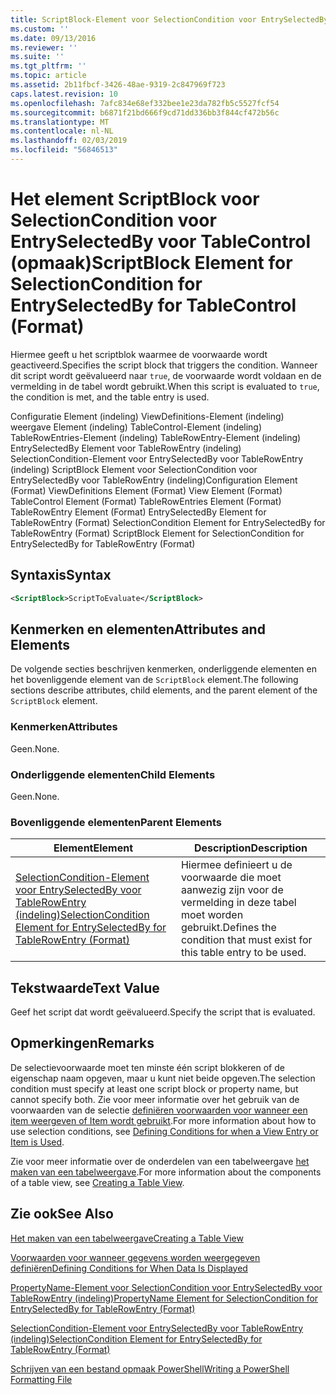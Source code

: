 ```yaml
---
title: ScriptBlock-Element voor SelectionCondition voor EntrySelectedBy voor TableControl (indeling) | Microsoft Docs
ms.custom: ''
ms.date: 09/13/2016
ms.reviewer: ''
ms.suite: ''
ms.tgt_pltfrm: ''
ms.topic: article
ms.assetid: 2b11fbcf-3426-48ae-9319-2c847969f723
caps.latest.revision: 10
ms.openlocfilehash: 7afc834e68ef332bee1e23da782fb5c5527fcf54
ms.sourcegitcommit: b6871f21bd666f9cd71dd336bb3f844cf472b56c
ms.translationtype: MT
ms.contentlocale: nl-NL
ms.lasthandoff: 02/03/2019
ms.locfileid: "56846513"
---
```

# <a name="scriptblock-element-for-selectioncondition-for-entryselectedby-for-tablecontrol-format"></a><span data-ttu-id="141b7-102">Het element ScriptBlock voor SelectionCondition voor EntrySelectedBy voor TableControl (opmaak)</span><span class="sxs-lookup"><span data-stu-id="141b7-102">ScriptBlock Element for SelectionCondition for EntrySelectedBy for TableControl (Format)</span></span>

<span data-ttu-id="141b7-103">Hiermee geeft u het scriptblok waarmee de voorwaarde wordt geactiveerd.</span><span class="sxs-lookup"><span data-stu-id="141b7-103">Specifies the script block that triggers the condition.</span></span> <span data-ttu-id="141b7-104">Wanneer dit script wordt geëvalueerd naar `true`, de voorwaarde wordt voldaan en de vermelding in de tabel wordt gebruikt.</span><span class="sxs-lookup"><span data-stu-id="141b7-104">When this script is evaluated to `true`, the condition is met, and the table entry is used.</span></span>

<span data-ttu-id="141b7-105">Configuratie Element (indeling) ViewDefinitions-Element (indeling) weergave Element (indeling) TableControl-Element (indeling) TableRowEntries-Element (indeling) TableRowEntry-Element (indeling) EntrySelectedBy Element voor TableRowEntry (indeling) SelectionCondition-Element voor EntrySelectedBy voor TableRowEntry (indeling) ScriptBlock Element voor SelectionCondition voor EntrySelectedBy voor TableRowEntry (indeling)</span><span class="sxs-lookup"><span data-stu-id="141b7-105">Configuration Element (Format) ViewDefinitions Element (Format) View Element (Format) TableControl Element (Format) TableRowEntries Element (Format) TableRowEntry Element (Format) EntrySelectedBy Element for TableRowEntry (Format) SelectionCondition Element for EntrySelectedBy for TableRowEntry (Format) ScriptBlock Element for SelectionCondition for EntrySelectedBy for TableRowEntry (Format)</span></span>

## <a name="syntax"></a><span data-ttu-id="141b7-106">Syntaxis</span><span class="sxs-lookup"><span data-stu-id="141b7-106">Syntax</span></span>

```xml
<ScriptBlock>ScriptToEvaluate</ScriptBlock>
```

## <a name="attributes-and-elements"></a><span data-ttu-id="141b7-107">Kenmerken en elementen</span><span class="sxs-lookup"><span data-stu-id="141b7-107">Attributes and Elements</span></span>

<span data-ttu-id="141b7-108">De volgende secties beschrijven kenmerken, onderliggende elementen en het bovenliggende element van de `ScriptBlock` element.</span><span class="sxs-lookup"><span data-stu-id="141b7-108">The following sections describe attributes, child elements, and the parent element of the `ScriptBlock` element.</span></span>

### <a name="attributes"></a><span data-ttu-id="141b7-109">Kenmerken</span><span class="sxs-lookup"><span data-stu-id="141b7-109">Attributes</span></span>

<span data-ttu-id="141b7-110">Geen.</span><span class="sxs-lookup"><span data-stu-id="141b7-110">None.</span></span>

### <a name="child-elements"></a><span data-ttu-id="141b7-111">Onderliggende elementen</span><span class="sxs-lookup"><span data-stu-id="141b7-111">Child Elements</span></span>

<span data-ttu-id="141b7-112">Geen.</span><span class="sxs-lookup"><span data-stu-id="141b7-112">None.</span></span>

### <a name="parent-elements"></a><span data-ttu-id="141b7-113">Bovenliggende elementen</span><span class="sxs-lookup"><span data-stu-id="141b7-113">Parent Elements</span></span>

|<span data-ttu-id="141b7-114">Element</span><span class="sxs-lookup"><span data-stu-id="141b7-114">Element</span></span>|<span data-ttu-id="141b7-115">Description</span><span class="sxs-lookup"><span data-stu-id="141b7-115">Description</span></span>|
|-------------|-----------------|
|[<span data-ttu-id="141b7-116">SelectionCondition-Element voor EntrySelectedBy voor TableRowEntry (indeling)</span><span class="sxs-lookup"><span data-stu-id="141b7-116">SelectionCondition Element for EntrySelectedBy for TableRowEntry (Format)</span></span>](./selectioncondition-element-for-entryselectedby-for-tablecontrol-format.md)|<span data-ttu-id="141b7-117">Hiermee definieert u de voorwaarde die moet aanwezig zijn voor de vermelding in deze tabel moet worden gebruikt.</span><span class="sxs-lookup"><span data-stu-id="141b7-117">Defines the condition that must exist for this table entry to be used.</span></span>|

## <a name="text-value"></a><span data-ttu-id="141b7-118">Tekstwaarde</span><span class="sxs-lookup"><span data-stu-id="141b7-118">Text Value</span></span>

<span data-ttu-id="141b7-119">Geef het script dat wordt geëvalueerd.</span><span class="sxs-lookup"><span data-stu-id="141b7-119">Specify the script that is evaluated.</span></span>

## <a name="remarks"></a><span data-ttu-id="141b7-120">Opmerkingen</span><span class="sxs-lookup"><span data-stu-id="141b7-120">Remarks</span></span>

<span data-ttu-id="141b7-121">De selectievoorwaarde moet ten minste één script blokkeren of de eigenschap naam opgeven, maar u kunt niet beide opgeven.</span><span class="sxs-lookup"><span data-stu-id="141b7-121">The selection condition must specify at least one script block or property name, but cannot specify both.</span></span> <span data-ttu-id="141b7-122">Zie voor meer informatie over het gebruik van de voorwaarden van de selectie [definiëren voorwaarden voor wanneer een item weergeven of Item wordt gebruikt](./defining-conditions-for-displaying-data.md).</span><span class="sxs-lookup"><span data-stu-id="141b7-122">For more information about how to use selection conditions, see [Defining Conditions for when a View Entry or Item is Used](./defining-conditions-for-displaying-data.md).</span></span>

<span data-ttu-id="141b7-123">Zie voor meer informatie over de onderdelen van een tabelweergave [het maken van een tabelweergave](./creating-a-table-view.md).</span><span class="sxs-lookup"><span data-stu-id="141b7-123">For more information about the components of a table view, see [Creating a Table View](./creating-a-table-view.md).</span></span>

## <a name="see-also"></a><span data-ttu-id="141b7-124">Zie ook</span><span class="sxs-lookup"><span data-stu-id="141b7-124">See Also</span></span>

[<span data-ttu-id="141b7-125">Het maken van een tabelweergave</span><span class="sxs-lookup"><span data-stu-id="141b7-125">Creating a Table View</span></span>](./creating-a-table-view.md)

[<span data-ttu-id="141b7-126">Voorwaarden voor wanneer gegevens worden weergegeven definiëren</span><span class="sxs-lookup"><span data-stu-id="141b7-126">Defining Conditions for When Data Is Displayed</span></span>](./defining-conditions-for-displaying-data.md)

[<span data-ttu-id="141b7-127">PropertyName-Element voor SelectionCondition voor EntrySelectedBy voor TableRowEntry (indeling)</span><span class="sxs-lookup"><span data-stu-id="141b7-127">PropertyName Element for SelectionCondition for EntrySelectedBy for TableRowEntry (Format)</span></span>](./propertyname-element-for-selectioncondition-for-entryselectedby-for-tablerowentry-format.md)

[<span data-ttu-id="141b7-128">SelectionCondition-Element voor EntrySelectedBy voor TableRowEntry (indeling)</span><span class="sxs-lookup"><span data-stu-id="141b7-128">SelectionCondition Element for EntrySelectedBy for TableRowEntry (Format)</span></span>](./selectioncondition-element-for-entryselectedby-for-tablecontrol-format.md)

[<span data-ttu-id="141b7-129">Schrijven van een bestand opmaak PowerShell</span><span class="sxs-lookup"><span data-stu-id="141b7-129">Writing a PowerShell Formatting File</span></span>](./writing-a-powershell-formatting-file.md)
